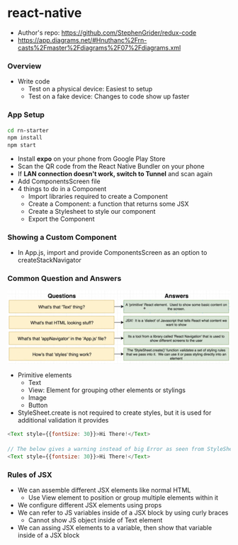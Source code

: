 # react-native

* Author's repo: https://github.com/StephenGrider/redux-code
* https://app.diagrams.net/#Hnuthanc%2Frn-casts%2Fmaster%2Fdiagrams%2F07%2Fdiagrams.xml
### Overview

* Write code
  * Test on a physical device: Easiest to setup
  * Test on a fake device: Changes to code show up faster

### App Setup

```sh
cd rn-starter
npm install
npm start
```
* Install **expo** on your phone from Google Play Store
* Scan the QR code from the React Native Bundler on your phone
* If **LAN connection doesn't work, switch to Tunnel** and scan again 
* Add ComponentsScreen file
* 4 things to do in a Component
  * Import libraries required to create a Component
  * Create a Component: a function that returns some JSX
  * Create a Stylesheet to style our component
  * Export the Component

### Showing a Custom Component

* In App.js, import and provide ComponentsScreen as an option to createStackNavigator

### Common Question and Answers

![qa](img/qa.png)
* Primitive elements
  * Text
  * View: Element for grouping other elements or stylings
  * Image
  * Button
* StyleSheet.create is not required to create styles, but it is used for additional validation it provides
```js
<Text style={{fontSize: 30}}>Hi There!</Text>

// The below gives a warning instead of big Error as seen from StyleSheet.create
<Text style={{fontsize: 30}}>Hi There!</Text>
```

### Rules of JSX

* We can assemble different JSX elements like normal HTML
  * Use View element to position or group multiple elements within it
* We configure different JSX elements using props
* We can refer to JS variables inside of a JSX block by using curly braces
  * Cannot show JS object inside of Text element
* We can assing JSX elements to a variable, then show that variable inside of a JSX block